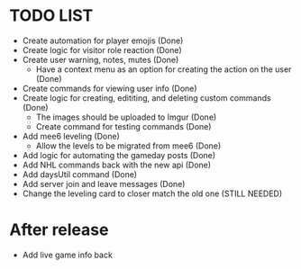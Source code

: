 # TODO LIST

- Create automation for player emojis (Done)
- Create logic for visitor role reaction (Done)
- Create user warning, notes, mutes (Done)
  - Have a context menu as an option for creating the action on the user (Done)
- Create commands for viewing user info (Done)
- Create logic for creating, edititing, and deleting custom commands (Done)
  - The images should be uploaded to Imgur (Done)
  - Create command for testing commands (Done)
- Add mee6 leveling (Done)
  - Allow the levels to be migrated from mee6 (Done)
- Add logic for automating the gameday posts (Done)
- Add NHL commands back with the new api (Done)
- Add daysUtil command (Done)
- Add server join and leave messages (Done)
- Change the leveling card to closer match the old one (STILL NEEDED)

# After release

- Add live game info back
